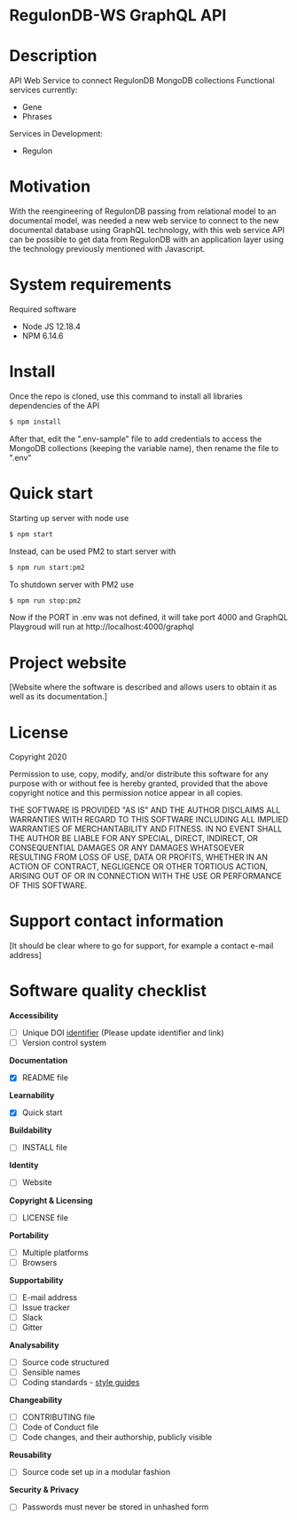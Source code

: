 # RegulonDB-WS GraphQL API



# Description

API Web Service to connect RegulonDB MongoDB collections
Functional services currently: 
 - Gene
 - Phrases

Services in Development: 

 - Regulon

# Motivation

With the reengineering of RegulonDB passing from relational model to an documental model, was needed a new web service to connect to the new documental database using GraphQL technology, with this web service  API can be possible to get data from RegulonDB with an application layer using the technology previously mentioned with Javascript. 

# System requirements

Required software

- Node JS 12.18.4
- NPM 6.14.6

# Install

Once the repo is cloned, use this command to install all libraries dependencies of the API

```bash
$ npm install
```

After that, edit the ".env-sample" file to add credentials to access the MongoDB collections (keeping the variable name), then rename the file to ".env"

# Quick start

Starting up server with node use

 ```bash
$ npm start
 ```

Instead, can be used PM2 to start server with 

```bash
$ npm run start:pm2
```

To shutdown server with PM2 use

```bash
$ npm run stop:pm2
```

Now if the PORT in .env was not defined, it will take port 4000 and GraphQL Playgroud will run at http://localhost:4000/graphql

# Project website

[Website where the software is described and allows users to obtain it as well as its documentation.]

# License

Copyright 2020 

Permission to use, copy, modify, and/or distribute this software for any purpose with or without fee is hereby granted, provided that the above copyright notice and this permission notice appear in all copies.

THE SOFTWARE IS PROVIDED "AS IS" AND THE AUTHOR DISCLAIMS ALL WARRANTIES WITH REGARD TO THIS SOFTWARE INCLUDING ALL IMPLIED WARRANTIES OF MERCHANTABILITY AND FITNESS. IN NO EVENT SHALL THE AUTHOR BE LIABLE FOR ANY SPECIAL, DIRECT, INDIRECT, OR CONSEQUENTIAL DAMAGES OR ANY DAMAGES WHATSOEVER RESULTING FROM LOSS OF USE, DATA OR PROFITS, WHETHER IN AN ACTION OF CONTRACT, NEGLIGENCE OR OTHER TORTIOUS ACTION, ARISING OUT OF OR IN CONNECTION WITH THE USE OR PERFORMANCE OF THIS SOFTWARE.

# Support contact information

[It should be clear where to go for support, for example a contact e-mail address]

# Software quality checklist

**Accessibility**

- [ ] Unique DOI [identifier](http://....) (Please update identifier and link)
- [ ] Version control system

**Documentation**

- [x] README file

**Learnability**

- [x] Quick start

**Buildability**

- [ ] INSTALL file

**Identity**

- [ ] Website

**Copyright & Licensing**

- [ ] LICENSE file

**Portability**

- [ ] Multiple platforms
- [ ] Browsers

**Supportability**

- [ ] E-mail address
- [ ] Issue tracker
- [ ] Slack
- [ ] Gitter

**Analysability**

- [ ] Source code structured
- [ ] Sensible names
- [ ] Coding standards - [style guides](http://google.github.io/styleguide/)

**Changeability**

- [ ] CONTRIBUTING file
- [ ] Code of Conduct file
- [ ] Code changes, and their authorship, publicly visible

**Reusability**

- [ ] Source code set up in a modular fashion

**Security & Privacy**

- [ ] Passwords must never be stored in unhashed form